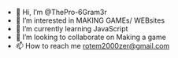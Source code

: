 - 👋 Hi, I’m @ThePro-6Gram3r
- 👀 I’m interested in MAKING GAMEs/ WEBsites
- 🌱 I’m currently learning JavaScript
- 💞️ I’m looking to collaborate on Making a game
- 📫 How to reach me rotem2000zer@gmail.com

<!---
ThePro-6Gram3r/ThePro-6Gram3r is a ✨ special ✨ repository because its `README.md` (this file) appears on your GitHub profile.
You can click the Preview link to take a look at your changes.
--->

